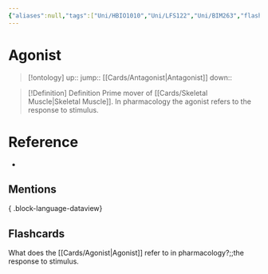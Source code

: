 ```yaml
---
{"aliases":null,"tags":["Uni/HBIO1010","Uni/LFS122","Uni/BIM263","flashcards/BIM263"],"dg-publish":true,"permalink":"/cards/agonist/","dgPassFrontmatter":true}
---
```


# Agonist

> [!ontology]
> up:: 
> jump:: [[Cards/Antagonist\|Antagonist]]
> down:: 

> [!Definition] Definition
> Prime mover of [[Cards/Skeletal Muscle\|Skeletal Muscle]].
> In pharmacology the agonist refers to the response to stimulus.

# Reference

- 

## Mentions


{ .block-language-dataview}

## Flashcards

What does the [[Cards/Agonist\|Agonist]] refer to in pharmacology?;;the response to stimulus.
<!--SR:!2024-11-17,40,250-->